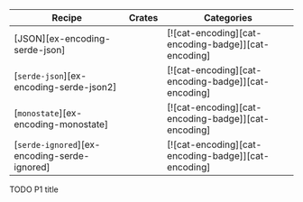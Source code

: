 | Recipe | Crates | Categories |
|--------|--------|------------|
| [JSON][ex-encoding-serde-json] |  | [![cat-encoding][cat-encoding-badge]][cat-encoding] |
| [`serde-json`][ex-encoding-serde-json2] |  | [![cat-encoding][cat-encoding-badge]][cat-encoding] |
| [`monostate`][ex-encoding-monostate] |  | [![cat-encoding][cat-encoding-badge]][cat-encoding] |
| [`serde-ignored`][ex-encoding-serde-ignored] |  | [![cat-encoding][cat-encoding-badge]][cat-encoding] |

<div class="hidden">
TODO P1 title
</div>

